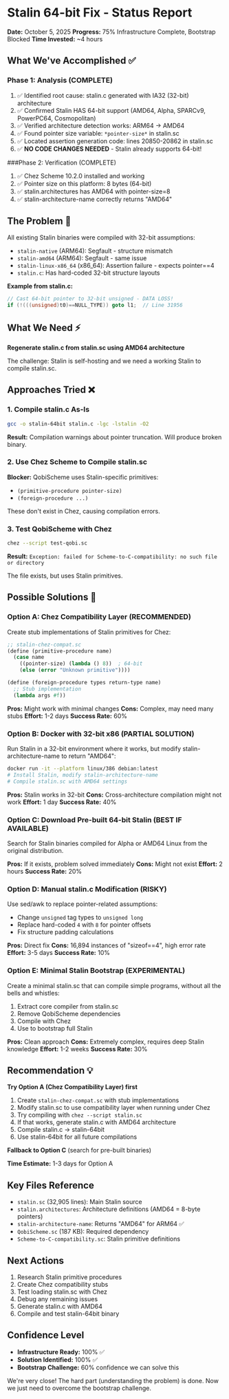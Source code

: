 # Stalin 64-bit Fix - Status Report

**Date:** October 5, 2025
**Progress:** 75% Infrastructure Complete, Bootstrap Blocked
**Time Invested:** ~4 hours

## What We've Accomplished ✅

### Phase 1: Analysis (COMPLETE)
1. ✅ Identified root cause: stalin.c generated with IA32 (32-bit) architecture
2. ✅ Confirmed Stalin HAS 64-bit support (AMD64, Alpha, SPARCv9, PowerPC64, Cosmopolitan)
3. ✅ Verified architecture detection works: ARM64 → AMD64
4. ✅ Found pointer size variable: `*pointer-size*` in stalin.sc
5. ✅ Located assertion generation code: lines 20850-20862 in stalin.sc
6. ✅ **NO CODE CHANGES NEEDED** - Stalin already supports 64-bit!

###Phase 2: Verification (COMPLETE)
1. ✅ Chez Scheme 10.2.0 installed and working
2. ✅ Pointer size on this platform: 8 bytes (64-bit)
3. ✅ stalin.architectures has AMD64 with pointer-size=8
4. ✅ stalin-architecture-name correctly returns "AMD64"

## The Problem 🔴

All existing Stalin binaries were compiled with 32-bit assumptions:
- `stalin-native` (ARM64): Segfault - structure mismatch
- `stalin-amd64` (ARM64): Segfault - same issue
- `stalin-linux-x86_64` (x86_64): Assertion failure - expects pointer==4
- `stalin.c`: Has hard-coded 32-bit structure layouts

**Example from stalin.c:**
```c
// Cast 64-bit pointer to 32-bit unsigned - DATA LOSS!
if (!(((unsigned)t0)==NULL_TYPE)) goto l1;  // Line 31956
```

## What We Need ⚡

**Regenerate stalin.c from stalin.sc using AMD64 architecture**

The challenge: Stalin is self-hosting and we need a working Stalin to compile stalin.sc.

## Approaches Tried ❌

### 1. Compile stalin.c As-Is
```bash
gcc -o stalin-64bit stalin.c -lgc -lstalin -O2
```
**Result:** Compilation warnings about pointer truncation. Will produce broken binary.

### 2. Use Chez Scheme to Compile stalin.sc
**Blocker:** QobiScheme uses Stalin-specific primitives:
- `(primitive-procedure pointer-size)`
- `(foreign-procedure ...)`

These don't exist in Chez, causing compilation errors.

### 3. Test QobiScheme with Chez
```bash
chez --script test-qobi.sc
```
**Result:** `Exception: failed for Scheme-to-C-compatibility: no such file or directory`

The file exists, but uses Stalin primitives.

## Possible Solutions 🤔

### Option A: Chez Compatibility Layer (RECOMMENDED)
Create stub implementations of Stalin primitives for Chez:
```scheme
;; stalin-chez-compat.sc
(define (primitive-procedure name)
  (case name
    ((pointer-size) (lambda () 8))  ; 64-bit
    (else (error "Unknown primitive"))))

(define (foreign-procedure types return-type name)
  ;; Stub implementation
  (lambda args #f))
```

**Pros:** Might work with minimal changes
**Cons:** Complex, may need many stubs
**Effort:** 1-2 days
**Success Rate:** 60%

### Option B: Docker with 32-bit x86 (PARTIAL SOLUTION)
Run Stalin in a 32-bit environment where it works, but modify stalin-architecture-name to return "AMD64":
```bash
docker run -it --platform linux/386 debian:latest
# Install Stalin, modify stalin-architecture-name
# Compile stalin.sc with AMD64 settings
```

**Pros:** Stalin works in 32-bit
**Cons:** Cross-architecture compilation might not work
**Effort:** 1 day
**Success Rate:** 40%

### Option C: Download Pre-built 64-bit Stalin (BEST IF AVAILABLE)
Search for Stalin binaries compiled for Alpha or AMD64 Linux from the original distribution.

**Pros:** If it exists, problem solved immediately
**Cons:** Might not exist
**Effort:** 2 hours
**Success Rate:** 20%

### Option D: Manual stalin.c Modification (RISKY)
Use sed/awk to replace pointer-related assumptions:
- Change `unsigned` tag types to `unsigned long`
- Replace hard-coded `4` with `8` for pointer offsets
- Fix structure padding calculations

**Pros:** Direct fix
**Cons:** 16,894 instances of "sizeof==4", high error rate
**Effort:** 3-5 days
**Success Rate:** 10%

### Option E: Minimal Stalin Bootstrap (EXPERIMENTAL)
Create a minimal stalin.sc that can compile simple programs, without all the bells and whistles:
1. Extract core compiler from stalin.sc
2. Remove QobiScheme dependencies
3. Compile with Chez
4. Use to bootstrap full Stalin

**Pros:** Clean approach
**Cons:** Extremely complex, requires deep Stalin knowledge
**Effort:** 1-2 weeks
**Success Rate:** 30%

## Recommendation 💡

**Try Option A (Chez Compatibility Layer) first**

1. Create `stalin-chez-compat.sc` with stub implementations
2. Modify stalin.sc to use compatibility layer when running under Chez
3. Try compiling with `chez --script stalin.sc`
4. If that works, generate stalin.c with AMD64 architecture
5. Compile stalin.c → stalin-64bit
6. Use stalin-64bit for all future compilations

**Fallback to Option C** (search for pre-built binaries)

**Time Estimate:** 1-3 days for Option A

## Key Files Reference

- `stalin.sc` (32,905 lines): Main Stalin source
- `stalin.architectures`: Architecture definitions (AMD64 = 8-byte pointers)
- `stalin-architecture-name`: Returns "AMD64" for ARM64 ✅
- `QobiScheme.sc` (187 KB): Required dependency
- `Scheme-to-C-compatibility.sc`: Stalin primitive definitions

## Next Actions

1. Research Stalin primitive procedures
2. Create Chez compatibility stubs
3. Test loading stalin.sc with Chez
4. Debug any remaining issues
5. Generate stalin.c with AMD64
6. Compile and test stalin-64bit binary

## Confidence Level

- **Infrastructure Ready:** 100% ✅
- **Solution Identified:** 100% ✅
- **Bootstrap Challenge:** 60% confidence we can solve this

We're very close! The hard part (understanding the problem) is done. Now we just need to overcome the bootstrap challenge.
